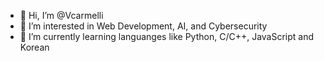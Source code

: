 - 👋 Hi, I’m @Vcarmelli
- 👀 I’m interested in Web Development, AI, and Cybersecurity
- 🌱 I’m currently learning languanges like Python, C/C++, JavaScript and Korean 

<!---
Vcarmelli/Vcarmelli is a ✨ special ✨ repository because its `README.md` (this file) appears on your GitHub profile.
You can click the Preview link to take a look at your changes.
--->
